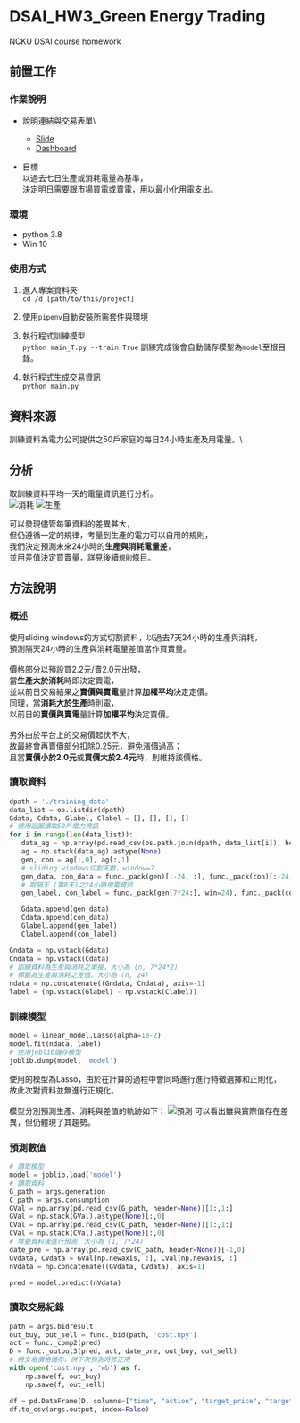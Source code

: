 # DSAI_HW3_Green Energy Trading
NCKU DSAI course homework

## 前置工作
### 作業說明
* 說明連結與交易表單\
  - [Slide](https://docs.google.com/presentation/d/1JW27_5HXYZhqWmgvDhtXBaFTOfksO_dS/edit#slide=id.p1)
  - [Dashboard](https://docs.google.com/spreadsheets/d/1cjhQewnXT2IbmYkGXRYNC5PlGRafcbVprCjgSFyDAaU/edit?pli=1#gid=0)

* 目標\
以過去七日生產或消耗電量為基準，\
決定明日需要跟市場買電或賣電，用以最小化用電支出。

### 環境
* python 3.8
* Win 10

### 使用方式
1. 進入專案資料夾\
`cd /d [path/to/this/project]` 

2. 使用`pipenv`自動安裝所需套件與環境

3. 執行程式訓練模型\
`python main_T.py --train True`
訓練完成後會自動儲存模型為`model`至根目錄。

4. 執行程式生成交易資訊\
`python main.py`

## 資料來源
訓練資料為電力公司提供之50戶家庭的每日24小時生產及用電量。\

## 分析
取訓練資料平均一天的電量資訊進行分析。\
![消耗](https://i.imgur.com/gVxjDme.png)
![生產](https://i.imgur.com/q9DN3WG.png)

可以發現儘管每筆資料的差異甚大，\
但仍遵循一定的規律，考量到生產的電力可以自用的規則，\
我們決定預測未來24小時的**生產與消耗電量差**，\
並用差值決定買賣量，詳見後續`規則`條目。

## 方法說明
### 概述
使用sliding windows的方式切割資料，以過去7天24小時的生產與消耗，\
預測隔天24小時的生產與消耗電量差值當作買賣量。\
\
價格部分以預設買2.2元/賣2.0元出發，\
當**生產大於消耗**時即決定賣電，\
並以前日交易結果之**賣價與賣電**量計算**加權平均**決定定價。\
同理，當**消耗大於生產**時則電，\
以前日的**賣價與賣電**量計算**加權平均**決定買價。\
\
另外由於平台上的交易價起伏不大，\
故最終會再賣價部分扣除0.25元，避免漲價過高；\
且當**賣價小於2.0元**或**買價大於2.4元**時，則維持該價格。

### 讀取資料
```py
dpath = './training_data'
data_list = os.listdir(dpath)
Gdata, Cdata, Glabel, Clabel = [], [], [], []
# 使用迴圈讀取50戶電力資訊
for i in range(len(data_list)):
   data_ag = np.array(pd.read_csv(os.path.join(dpath, data_list[i]), header=None))[1:,1:]
   ag = np.stack(data_ag).astype(None)
   gen, con = ag[:,0], ag[:,1]
   # sliding windows切割天數，window=7
   gen_data, con_data = func._pack(gen)[:-24, :], func._pack(con)[:-24, :]
   # 取隔天 (第8天)之24小時用電資訊
   gen_label, con_label = func._pack(gen[7*24:], win=24), func._pack(con[7*24:], win=24)

   Gdata.append(gen_data)
   Cdata.append(con_data)
   Glabel.append(gen_label)
   Clabel.append(con_label)

Gndata = np.vstack(Gdata)
Cndata = np.vstack(Cdata)
# 訓練資料為生產與消耗之串接，大小為 (n, 7*24*2)
# 標籤為生產與消耗之差值，大小為 (n, 24)
ndata = np.concatenate((Gndata, Cndata), axis=-1)
label = (np.vstack(Glabel) - np.vstack(Clabel))
```

### 訓練模型
```py
model = linear_model.Lasso(alpha=1e-2)
model.fit(ndata, label)
# 使用joblib儲存模型
joblib.dump(model, 'model')
```
使用的模型為Lasso，由於在計算的過程中會同時進行進行特徵選擇和正則化，\
故此次對資料並無進行正規化。\
\
模型分別預測生產、消耗與差值的軌跡如下：
![預測](https://i.imgur.com/fbvlAAt.png)
可以看出雖與實際值存在差異，但仍體現了其趨勢。

### 預測數值
```py
# 讀取模型
model = joblib.load('model')
# 讀取資料
G_path = args.generation
C_path = args.consumption 
GVal = np.array(pd.read_csv(G_path, header=None))[1:,1:]
GVal = np.stack(GVal).astype(None)[:,0]
CVal = np.array(pd.read_csv(C_path, header=None))[1:,1:]
CVal = np.stack(CVal).astype(None)[:,0] 
# 堆疊資料後進行預測，大小為 (1, 7*24)
date_pre = np.array(pd.read_csv(C_path, header=None))[-1,0]
GVdata, CVdata = GVal[np.newaxis, :], CVal[np.newaxis, :]
nVdata = np.concatenate((GVdata, CVdata), axis=1)

pred = model.predict(nVdata) 
```

### 讀取交易紀錄
```py
path = args.bidresult
out_buy, out_sell = func._bid(path, 'cost.npy')
act = func._comp2(pred)
D = func._output3(pred, act, date_pre, out_buy, out_sell)
# 將交易價格儲存，供下次預測時修正用
with open('cost.npy', 'wb') as f:
    np.save(f, out_buy)
    np.save(f, out_sell)

df = pd.DataFrame(D, columns=["time", "action", "target_price", "target_volume"])
df.to_csv(args.output, index=False)
```




